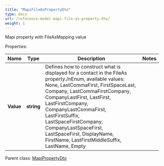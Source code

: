 ```yaml
---
title: "MapiFileAsPropertyDto"
type: docs
url: /reference-model-mapi-file-as-property-dto/
weight: 1
---
```

Mapi property with FileAsMapping value             

Properties:

Name | Type | Description | Notes
---- | ---- | ----------- | -----
**Value** | **string** | Defines how to construct what is displayed for a contact in the FileAs property./nEnum, available values: None, LastCommaFirst, FirstSpaceLast, Company, LastCommaFirstCompany, CompanyLastFirst, LastFirst, LastFirstCompany, CompanyLastCommaFirst, LastFirstSuffix, LastSpaceFirstCompany, CompanyLastSpaceFirst, LastSpaceFirst, DisplayName, FirstName, LastFirstMiddleSuffix, LastName, Empty | 

Parent class: [MapiPropertyDto](/email/reference-model-mapi-property-dto/)

